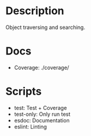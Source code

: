 # Description
Object traversing and searching.

# Docs
* Coverage: ./coverage/

# Scripts
* test: Test + Coverage
* test-only: Only run test
* esdoc: Documentation
* eslint: Linting
